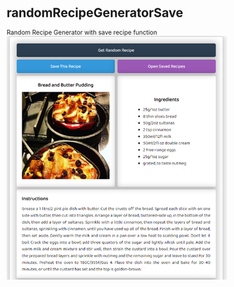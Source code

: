 # randomRecipeGeneratorSave
Random Recipe Generator with save recipe function 
![Demo-Img](img.PNG)
